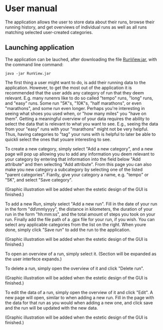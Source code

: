 # User manual

The application allows the user to store data about their runs, browse their running history, and get overviews of individual runs as well as all runs matching selected user-created categories.

## Launching application

The application can be lauched, after downloading the file [RunView.jar](https://github.com/jrhel/ot-harjoitustyo2020/releases/tag/loppupalautus), with the command line command:

```
java -jar RunView.jar
```

The first thing a user might want to do, is add their running data to the application. However, to get the most out of the application it is recommended that the user adds any category of run that they deem relevant. E.g. many runenrs like to do so called "tempo" runs, "long" runs, and "easy" runs. Some run "5K"s, "10K"s, "half marathons", or even "marathons", and some run even longer. Perhaps you're interesting in seeing what shoes you used when, or "how many miles" you "have on them". Getting a meaningful overview of your data requires the ability to select the data that is relevant to what you want to see. E.g., seeing the data from your "easy" runs with your "marathons" might not be very helpful. Thus, having categories to "tag" your runs with is helpful to later be able to quickli select the ones that youare interesting to see.

To create a new category, simply select "Add a new category", and a new page will pop up allowing you to add any information you deem relevant to your category by entering that information into the field below "Add attribute" and then selecting "Add attribute". From this page you can also make you new category a subcategory by selecting one of the listed "parent categories". Fianlly, give your category a name, e.g. "tempo" or "5K", and select "Save category".

(Graphic illustration will be added when the estetic design of the GUI is finished.)

To add a new Run, simply select "Add a new run". Fill in the date of your run in the form "dd\mm\yyyy", the distance in kilometers, the duration of your run in the form "hh:mm:ss", and the total amount of steps you took on your run. Finally add the file path of a .gpx file for your run, if you wish. You can select any applicable categories from the list on the right. When youre done, simply click "Save run" to add the run to the application.

(Graphic illustration will be added when the estetic design of the GUI is finished.)

To open an overview of a run, simply select it. (Section will be expanded as the user interfece expands.)

To delete a run, simply open the overview of it and click "Delete run".

(Graphic illustration will be added when the estetic design of the GUI is finished.)

To edit the data of a run, simply open the overview of it and click "Edit". A new page will open, similar to when adding a new run. Fill in the page with the data for that run as you would when adding a new one, and click save and the run will be updated with the new data.

(Graphic illustration will be added when the estetic design of the GUI is finished.)
